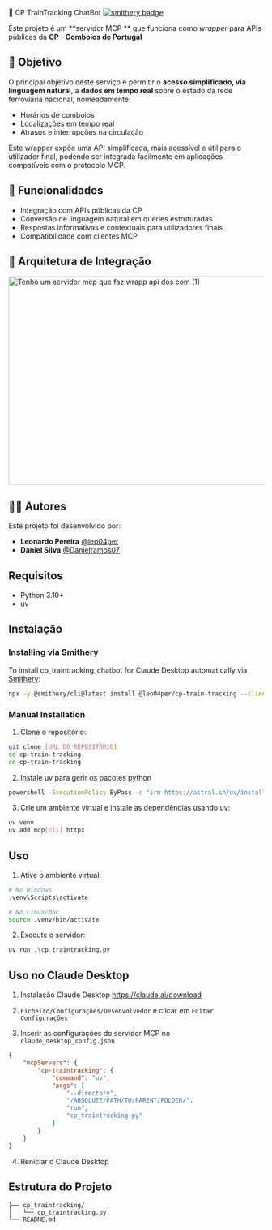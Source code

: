  🚆 CP TrainTracking ChatBot
[![smithery badge](https://smithery.ai/badge/@leo04per/cp-train-tracking)](https://smithery.ai/server/@leo04per/cp-train-tracking)

Este projeto é um **servidor MCP ** que funciona como *wrapper* para APIs públicas da **CP - Comboios de Portugal**

## 🎯 Objetivo

O principal objetivo deste serviço é permitir o **acesso simplificado, via linguagem natural**, a **dados em tempo real** sobre o estado da rede ferroviária nacional, nomeadamente:

- Horários de comboios
- Localizações em tempo real
- Atrasos e interrupções na circulação

Este wrapper expõe uma API simplificada, mais acessível e útil para o utilizador final, podendo ser integrada facilmente em aplicações compatíveis com o protocolo MCP.

## 🧪 Funcionalidades

- Integração com APIs públicas da CP
- Conversão de linguagem natural em queries estruturadas
- Respostas informativas e contextuais para utilizadores finais
- Compatibilidade com clientes MCP

## 🔗 Arquitetura de Integração

 <img width="1581" height="411" alt="Tenho um servidor mcp que faz wrapp api dos com (1)" src="https://github.com/user-attachments/assets/a86fae79-a6e1-46bc-a648-6797346bce4f" />

## 🧑‍💻 Autores

Este projeto foi desenvolvido por:

- **Leonardo Pereira** [@leo04per](https://github.com/leo04per)
- **Daniel Silva** [@Danielramos07](https://github.com/Danielramos07)

## Requisitos

- Python 3.10+
- uv

## Instalação

### Installing via Smithery

To install cp_traintracking_chatbot for Claude Desktop automatically via [Smithery](https://smithery.ai/server/@leo04per/cp-train-tracking):

```bash
npx -y @smithery/cli@latest install @leo04per/cp-train-tracking --client claude
```

### Manual Installation
1. Clone o repositório:
```bash
git clone [URL_DO_REPOSITÓRIO]
cd cp-train-tracking
cd cp-train-tracking
```

2. Instale uv para gerir os pacotes python

```bash
powershell -ExecutionPolicy ByPass -c "irm https://astral.sh/uv/install.ps1 | iex"
```

3. Crie um ambiente virtual e instale as dependências usando uv:
```bash
uv venv
uv add mcp[cli] httpx
```

## Uso

1. Ative o ambiente virtual:
```bash
# No Windows
.venv\Scripts\activate

# No Linux/Mac
source .venv/bin/activate
```

2. Execute o servidor:
```bash
uv run .\cp_traintracking.py
```
## Uso no Claude Desktop
1. Instalação Claude Desktop https://claude.ai/download

2. ```Ficheiro/Configurações/Desenvolvedor``` e clicar em ```Editar Configurações```

3. Inserir as configurações do servidor MCP no ```claude_desktop_config.json```
```json
{
    "mcpServers": {
        "cp-traintracking": {
            "command": "uv",
            "args": [
                "--directory",
                "/ABSOLUTE/PATH/TO/PARENT/FOLDER/",
                "run",
                "cp_traintracking.py"
            ]
        }
    }
}
```

4. Reniciar o Claude Desktop 

## Estrutura do Projeto

```
├── cp_traintracking/
│   └── cp_traintracking.py
└── README.md
```
